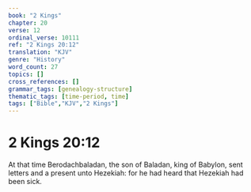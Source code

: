 ```yaml
---
book: "2 Kings"
chapter: 20
verse: 12
ordinal_verse: 10111
ref: "2 Kings 20:12"
translation: "KJV"
genre: "History"
word_count: 27
topics: []
cross_references: []
grammar_tags: [genealogy-structure]
thematic_tags: [time-period, time]
tags: ["Bible","KJV","2 Kings"]
---
```


# 2 Kings 20:12

At that time Berodachbaladan, the son of Baladan, king of Babylon, sent letters and a present unto Hezekiah: for he had heard that Hezekiah had been sick.
